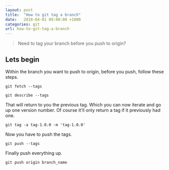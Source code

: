 ```yaml
---
layout: post
title:  "How to git tag a branch"
date:   2018-04-01 09:00:00 +1000
categories: git
url: how-to-git-tag-a-branch
---
```


<blockquote class="blockquote">
Need to tag your branch before you push to origin?
</blockquote>

## Lets begin

Within the branch you want to push to origin, before you push, follow these steps.

```
git fetch --tags
```
```
git describe --tags
```

That will return to you the previous tag. Which you can now iterate and go up one version number. Of course it'll only return a tag if it previously had one.

```
git tag -a tag-1.0.0 -m 'tag-1.0.0'
```

Now you have to push the tags.

```
git push --tags
```

Finally push everything up.

```
git push origin branch_name
```
